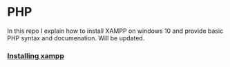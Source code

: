 # PHP

In this repo I explain how to install XAMPP on windows 10 and provide basic PHP syntax and documenation. Will be updated.

### [Installing xampp](https://github.com/SharpAdder/xampp-install/blob/main/README.md)
